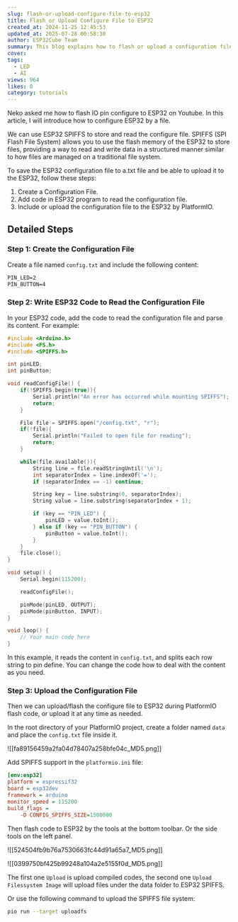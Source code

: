 ```yaml
---
slug: flash-or-upload-configure-file-to-esp32
title: Flash or Upload Configure File to ESP32
created_at: 2024-11-25 12:45:53
updated_at: 2025-07-28 00:58:30
author: ESP32Cube Team
summary: This blog explains how to flash or upload a configuration file to ESP32. It details the process using SPIFFS, including creating the file, writing ESP32 code to read it, and uploading it.
cover:
tags:
  - LED
  - AI
views: 964
likes: 0
category: tutorials
---
```


Neko asked me how to flash IO pin configure to ESP32 on Youtube. In this article, I will introduce how to configure ESP32 by a file.

We can use ESP32 SPIFFS to store and read the configure file. SPIFFS (SPI Flash File System) allows you to use the flash memory of the ESP32 to store files, providing a way to read and write data in a structured manner similar to how files are managed on a traditional file system.

To save the ESP32 configuration file to a.txt file and be able to upload it to the ESP32, follow these steps:

1. Create a Configuration File.
2. Add code in ESP32 program to read the configuration file.
3. Include or upload the configuration file to the ESP32 by PlatformIO.

## Detailed Steps

### Step 1: Create the Configuration File

Create a file named `config.txt` and include the following content:

```txt
PIN_LED=2
PIN_BUTTON=4
```

### Step 2: Write ESP32 Code to Read the Configuration File
In your ESP32 code, add the code to read the configuration file and parse its content. For example:

```cpp
#include <Arduino.h>
#include <FS.h>
#include <SPIFFS.h>

int pinLED;
int pinButton;

void readConfigFile() {
    if(!SPIFFS.begin(true)){
        Serial.println("An error has occurred while mounting SPIFFS");
        return;
    }

    File file = SPIFFS.open("/config.txt", "r");
    if(!file){
        Serial.println("Failed to open file for reading");
        return;
    }

    while(file.available()){
        String line = file.readStringUntil('\n');
        int separatorIndex = line.indexOf('=');
        if (separatorIndex == -1) continue;

        String key = line.substring(0, separatorIndex);
        String value = line.substring(separatorIndex + 1);

        if (key == "PIN_LED") {
            pinLED = value.toInt();
        } else if (key == "PIN_BUTTON") {
            pinButton = value.toInt();
        }
    }
    file.close();
}

void setup() {
    Serial.begin(115200);

    readConfigFile();

    pinMode(pinLED, OUTPUT);
    pinMode(pinButton, INPUT);
}

void loop() {
    // Your main code here
}
```

In this example, it reads the content in `config.txt`, and splits each row string to pin define. You can change the code how to deal with the content as you need.

### Step 3: Upload the Configuration File 

Then we can upload/flash the configure file to ESP32 during PlatformIO flash code, or upload it at any time as needed.

In the root directory of your PlatformIO project, create a folder named `data` and place the `config.txt` file inside it.

![[fa89156459a2fa04d78407a258bfe04c_MD5.png]]

Add SPIFFS support in the `platformio.ini` file:

```ini
[env:esp32]
platform = espressif32
board = esp32dev
framework = arduino
monitor_speed = 115200
build_flags =
    -D CONFIG_SPIFFS_SIZE=1500000
```

Then flash code to ESP32 by the tools at the bottom toolbar. Or the side tools on the left panel.

![[524504fb9b76a7530663fc44d91a65a7_MD5.png]]

![[0399750bf425b99248a104a2e5155f0d_MD5.png]]

The first one `Upload` is upload compiled codes, the second one `Upload Filessystem Image` will upload files under the data folder to ESP32 SPIFFS.

Or use the following command to upload the SPIFFS file system:

```sh
pio run --target uploadfs
```
